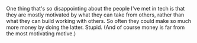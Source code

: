 One thing that's so disappointing about the people I've met in tech is that they are mostly motivated by what they can take from others, rather than what they can build working with others. So often they could make so much more money by doing the latter. Stupid. (And of course money is far from the most motivating motive.)

